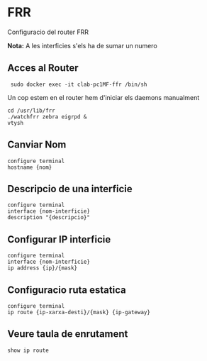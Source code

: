 # FRR

Configuracio del router FRR

**Nota:** A les interficies s'els ha de sumar un numero

## Acces al Router

```
 sudo docker exec -it clab-pc1MF-ffr /bin/sh
```

Un cop estem en el router hem d'iniciar els daemons manualment

```
cd /usr/lib/frr
./watchfrr zebra eigrpd &
vtysh
```

## Canviar Nom

```
configure terminal
hostname {nom}
```

## Descripcio de una interficie

```
configure terminal
interface {nom-interficie}
description "{descripcio}"

```

## Configurar IP interficie

```
configure terminal
interface {nom-interficie}
ip address {ip}/{mask}
```

## Configuracio ruta estatica

```
configure terminal
ip route {ip-xarxa-desti}/{mask} {ip-gateway}
```

## Veure taula de enrutament

```
show ip route
```
